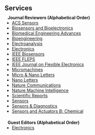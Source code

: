 <h1 id="services"></h1>

<h2 style="margin: 60px 0px 10px;">Services</h2>

<h4 style="margin:0 10px 0;">Journal Reviewers (Alphabetical Order)</h4>

<ul style="margin:0 0 20px;">
  <li><a href="https://pubs.acs.org/journal/ascefj"><autocolor>ACS Sensors</autocolor></a></li>
  <li><a href="https://www.sciencedirect.com/journal/biosensors-and-bioelectronics"><autocolor>Biosensors and Bioelectronics</autocolor></a></li>
  <li><a href="https://www.sciencedirect.com/journal/biomedical-engineering-advances"><autocolor>Biomedical Engineering Advances</autocolor></a></li>
  <li><a href="https://www.mdpi.com/journal/bioengineering"><autocolor>Bioengineering</autocolor></a></li>
  <li><a href="https://onlinelibrary.wiley.com/journal/15214109"><autocolor>Electroanalysis</autocolor></a></li>
  <li><a href="https://www.mdpi.com/journal/electronics"><autocolor>Electronics</autocolor></a></li>
  <li><a href="https://ieee-sensors.org/journals/"><autocolor>IEEE Biosensors</autocolor></a></li>
  <li><a href="https://2023.ieee-fleps.org/"><autocolor>IEEE FLEPS</autocolor></a></li>
  <li><a href="https://ieee-jflex.org/"><autocolor>IEEE Journal on Flexible Electronics</autocolor></a></li>
  <li><a href="https://www.mdpi.com/journal/micromachines"><autocolor>Micromachines</autocolor></a></li>
  <li><a href="https://ietresearch.onlinelibrary.wiley.com/journal/20400861"><autocolor>Micro & Nano Letters</autocolor></a></li>
  <li><a href="https://pubs.acs.org/journal/nalefd"><autocolor>Nano Letters</autocolor></a></li>
  <li><a href="https://www.nature.com/ncomms/"><autocolor>Nature Communications</autocolor></a></li>
  <li><a href="https://www.nature.com/natmachintell/"><autocolor>Nature Machine Intelligence</autocolor></a></li>
  <li><a href="https://www.nature.com/srep/"><autocolor>Scientific Reports</autocolor></a></li>
  <li><a href="https://www.mdpi.com/journal/sensors"><autocolor>Sensors</autocolor></a></li>
  <li><a href="https://www.rsc.org/journals-books-databases/about-journals/sensors-diagnostics/"><autocolor>Sensors & Diagnostics</autocolor></a></li>
  <li><a href="https://www.sciencedirect.com/journal/sensors-and-actuators-b-chemical"><autocolor>Sensors and Actuators B: Chemical</autocolor></a></li>
</ul>

<h4 style="margin:0 10px 0;">Guest Editors (Alphabetical Order)</h4>
<ul style="margin:0 0 20px;">
  <li><a href="https://www.mdpi.com/journal/electronics"><autocolor>Electronics</autocolor></a></li>
</ul>